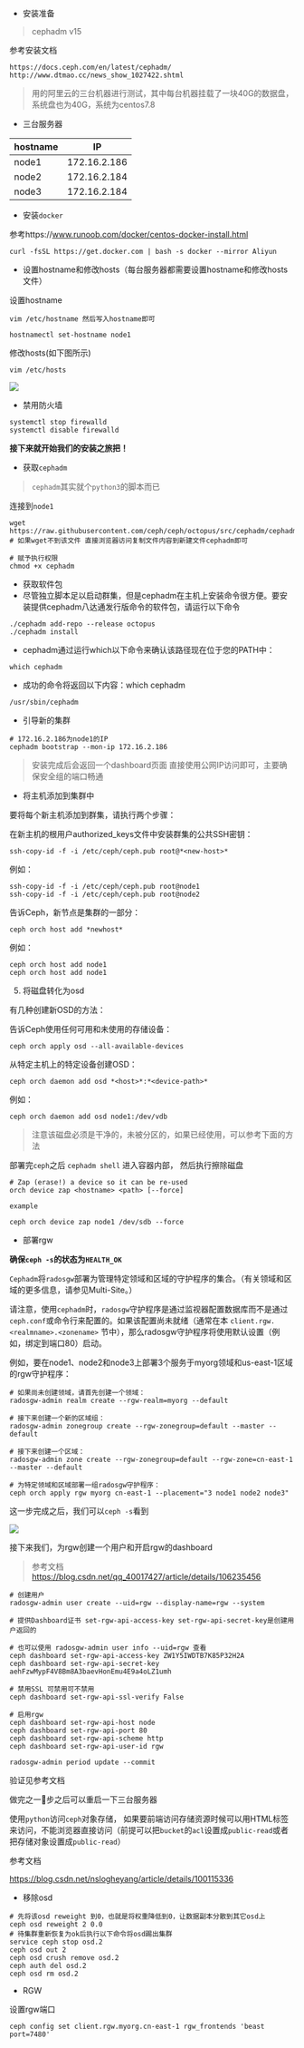 * 安装准备

> cephadm v15


参考安装文档

```
https://docs.ceph.com/en/latest/cephadm/
http://www.dtmao.cc/news_show_1027422.shtml
```


> 用的阿里云的三台机器进行测试，其中每台机器挂载了一块40G的数据盘，系统盘也为40G，系统为centos7.8

* 三台服务器

| hostname | IP |
|------|------------|
| node1  | 172.16.2.186 |
| node2  | 172.16.2.184 |
| node3  | 172.16.2.184 |

* 安装`docker`

参考https://www.runoob.com/docker/centos-docker-install.html
```
curl -fsSL https://get.docker.com | bash -s docker --mirror Aliyun
```
* 设置hostname和修改hosts（每台服务器都需要设置hostname和修改hosts文件）

设置hostname
``` 
vim /etc/hostname 然后写入hostname即可

hostnamectl set-hostname node1
```
修改hosts(如下图所示)
```
vim /etc/hosts
```
![](https://p1-juejin.byteimg.com/tos-cn-i-k3u1fbpfcp/4771adca05e342b0a92ef2cc348e8a21~tplv-k3u1fbpfcp-watermark.image)

* 禁用防火墙

```shell
systemctl stop firewalld
systemctl disable firewalld
```

**接下来就开始我们的安装之旅把！**

* 获取`cephadm`

>`cephadm`其实就个`python3`的脚本而已

连接到`node1`

```shell
wget https://raw.githubusercontent.com/ceph/ceph/octopus/src/cephadm/cephadm
# 如果wget不到该文件 直接浏览器访问复制文件内容到新建文件cephadm即可

# 赋予执行权限
chmod +x cephadm
```

* 获取软件包
* 尽管独立脚本足以启动群集，但是cephadm在主机上安装命令很方便。要安装提供cephadm八达通发行版命令的软件包，请运行以下命令

```shell
./cephadm add-repo --release octopus
./cephadm install
```

* cephadm通过运行which以下命令来确认该路径现在位于您的PATH中：

```
which cephadm
```
* 成功的命令将返回以下内容：which cephadm

```
/usr/sbin/cephadm
```

* 引导新的集群

```
# 172.16.2.186为node1的IP
cephadm bootstrap --mon-ip 172.16.2.186
```
>安装完成后会返回一个dashboard页面 直接使用公网IP访问即可，主要确保安全组的端口畅通

* 将主机添加到集群中

要将每个新主机添加到群集，请执行两个步骤：

在新主机的根用户authorized_keys文件中安装群集的公共SSH密钥：

```
ssh-copy-id -f -i /etc/ceph/ceph.pub root@*<new-host>*
```
例如：
```
ssh-copy-id -f -i /etc/ceph/ceph.pub root@node1
ssh-copy-id -f -i /etc/ceph/ceph.pub root@node2
```
告诉Ceph，新节点是集群的一部分：
```
ceph orch host add *newhost*
```
例如：
```
ceph orch host add node1
ceph orch host add node1
```

5. 将磁盘转化为osd

有几种创建新OSD的方法：

告诉Ceph使用任何可用和未使用的存储设备：
```
ceph orch apply osd --all-available-devices
```
从特定主机上的特定设备创建OSD：
```
ceph orch daemon add osd *<host>*:*<device-path>*
```
例如：

```
ceph orch daemon add osd node1:/dev/vdb
```

>注意该磁盘必须是干净的，未被分区的，如果已经使用，可以参考下面的方法

部署完`ceph`之后
`cephadm shell` 进入容器内部， 然后执行擦除磁盘
```
# Zap (erase!) a device so it can be re-used
orch device zap <hostname> <path> [--force]
```
`example`
```
ceph orch device zap node1 /dev/sdb --force
```

* 部署rgw

**确保`ceph -s`的状态为`HEALTH_OK`**

`Cephadm`将`radosgw`部署为管理特定领域和区域的守护程序的集合。（有关领域和区域的更多信息，请参见Multi-Site。）

请注意，使用`cephadm`时，`radosgw`守护程序是通过监视器配置数据库而不是通过`ceph.conf`或命令行来配置的。如果该配置尚未就绪（通常在本
`client.rgw.<realmname>.<zonename>`
节中），那么radosgw守护程序将使用默认设置（例如，绑定到端口80）启动。

例如，要在node1、node2和node3上部署3个服务于myorg领域和us-east-1区域的rgw守护程序：

```shell
# 如果尚未创建领域，请首先创建一个领域：
radosgw-admin realm create --rgw-realm=myorg --default

# 接下来创建一个新的区域组：
radosgw-admin zonegroup create --rgw-zonegroup=default --master --default

# 接下来创建一个区域：
radosgw-admin zone create --rgw-zonegroup=default --rgw-zone=cn-east-1 --master --default

# 为特定领域和区域部署一组radosgw守护程序：
ceph orch apply rgw myorg cn-east-1 --placement="3 node1 node2 node3"
```

这一步完成之后，我们可以`ceph -s`看到

![](https://p6-juejin.byteimg.com/tos-cn-i-k3u1fbpfcp/f26b5432dc4c4795af9930ee00ee206a~tplv-k3u1fbpfcp-watermark.image)

接下来我们，为rgw创建一个用户和开启rgw的dashboard

> 参考文档 https://blog.csdn.net/qq_40017427/article/details/106235456

```
# 创建用户
radosgw-admin user create --uid=rgw --display-name=rgw --system

# 提供Dashboard证书 set-rgw-api-access-key set-rgw-api-secret-key是创建用户返回的

# 也可以使用 radosgw-admin user info --uid=rgw 查看
ceph dashboard set-rgw-api-access-key ZW1Y5IWDTB7K85P32H2A
ceph dashboard set-rgw-api-secret-key aehFzwMypF4V8Bm8A3baevHonEmu4E9a4oLZ1umh

# 禁用SSL 可禁用可不禁用
ceph dashboard set-rgw-api-ssl-verify False

# 启用rgw
ceph dashboard set-rgw-api-host node
ceph dashboard set-rgw-api-port 80
ceph dashboard set-rgw-api-scheme http
ceph dashboard set-rgw-api-user-id rgw

radosgw-admin period update --commit
```

验证见参考文档

做完之一🙅步之后可以重启一下三台服务器

使用`python`访问`ceph`对象存储， 如果要前端访问存储资源时候可以用HTML标签来访问，不能浏览器直接访问（前提可以把`bucket`的`acl`设置成`public-read`或者把存储对象设置成`public-read`）

参考文档

https://blog.csdn.net/nslogheyang/article/details/100115336

* 移除osd

```shell script
# 先将该osd reweight 到0，也就是将权重降低到0，让数据副本分散到其它osd上
ceph osd reweight 2 0.0
# 待集群重新恢复为ok后执行以下命令将osd踢出集群
service ceph stop osd.2
ceph osd out 2
ceph osd crush remove osd.2
ceph auth del osd.2
ceph osd rm osd.2
```

* RGW

设置rgw端口

```shell script
ceph config set client.rgw.myorg.cn-east-1 rgw_frontends 'beast port=7480'
```
